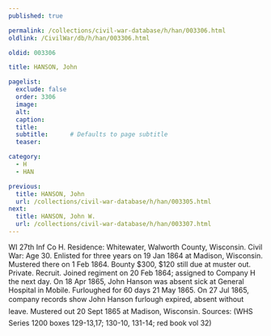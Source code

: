 ```yaml
---
published: true

permalink: /collections/civil-war-database/h/han/003306.html
oldlink: /CivilWar/db/h/han/003306.html

oldid: 003306

title: HANSON, John

pagelist:
  exclude: false
  order: 3306
  image: 
  alt:
  caption:
  title:
  subtitle:      # Defaults to page subtitle
  teaser:

category: 
  - H 
  - HAN

previous:
  title: HANSON, John
  url: /collections/civil-war-database/h/han/003305.html  
next:
  title: HANSON, John W.
  url: /collections/civil-war-database/h/han/003307.html   
---
```

WI 27th Inf Co H. Residence: Whitewater, Walworth County, Wisconsin. Civil War: Age 30. Enlisted for three years on 19 Jan 1864 at Madison, Wisconsin. Mustered there on 1 Feb 1864. Bounty $300, $120 still due at muster out. Private. Recruit. Joined regiment on 20 Feb 1864; assigned to Company H the next day. On 18 Apr 1865, John Hanson was absent sick at General Hospital in Mobile. Furloughed for 60 days 21 May 1865. On 27 Jul 1865, company records show &#147;John Hanson furlough expired, absent without leave.&#148; Mustered out 20 Sept 1865 at Madison, Wisconsin. Sources: (WHS Series 1200 boxes 129-13,17; 130-10, 131-14; red book vol 32)